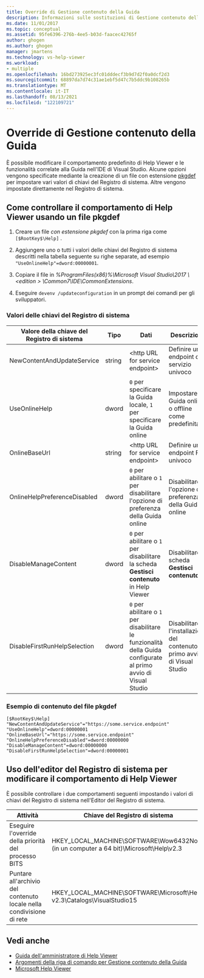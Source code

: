 ```yaml
---
title: Override di Gestione contenuto della Guida
description: Informazioni sulle sostituzioni di Gestione contenuto della Guida, che modificano il comportamento predefinito di Help Viewer e delle funzionalità correlate alla Guida nell'IDE Visual Studio guida.
ms.date: 11/01/2017
ms.topic: conceptual
ms.assetid: 95fe6396-276b-4ee5-b03d-faacec42765f
author: ghogen
ms.author: ghogen
manager: jmartens
ms.technology: vs-help-viewer
ms.workload:
- multiple
ms.openlocfilehash: 16bd273925ec3fc01dddecf3b9d7d2f0a0dcf2d3
ms.sourcegitcommit: 68897da7d74c31ae1ebf5d47c7b5ddc9b108265b
ms.translationtype: MT
ms.contentlocale: it-IT
ms.lasthandoff: 08/13/2021
ms.locfileid: "122109721"
---
```

# <a name="help-content-manager-overrides"></a>Override di Gestione contenuto della Guida

È possibile modificare il comportamento predefinito di Help Viewer e le funzionalità correlate alla Guida nell'IDE di Visual Studio. Alcune opzioni vengono specificate mediante la creazione di un file con estensione [pkgdef](https://devblogs.microsoft.com/visualstudio/whats-a-pkgdef-and-why/) per impostare vari valori di chiavi del Registro di sistema. Altre vengono impostate direttamente nel Registro di sistema.

## <a name="how-to-control-help-viewer-behavior-by-using-a-pkgdef-file"></a>Come controllare il comportamento di Help Viewer usando un file pkgdef

1. Creare un file *con estensione pkgdef* con la prima riga come `[$RootKey$\Help]` .

2. Aggiungere uno o tutti i valori delle chiavi del Registro di sistema descritti nella tabella seguente su righe separate, ad esempio `"UseOnlineHelp"=dword:00000001`.

3. Copiare il file in *%ProgramFiles(x86)%\Microsoft Visual Studio\2017 \\<edition \> \Common7\IDE\CommonExtensions*.

4. Eseguire `devenv /updateconfiguration` in un prompt dei comandi per gli sviluppatori.

### <a name="registry-key-values"></a>Valori delle chiavi del Registro di sistema

|Valore della chiave del Registro di sistema|Tipo|Dati|Descrizione|
|------------------|----|----|-----------|
|NewContentAndUpdateService|string|\<http URL for service endpoint\>|Definire un endpoint di servizio univoco|
|UseOnlineHelp|dword|`0` per specificare la Guida locale, `1` per specificare la Guida online|Impostare la Guida online o offline come predefinita|
|OnlineBaseUrl|string|\<http URL for service endpoint\>|Definire un endpoint F1 univoco|
|OnlineHelpPreferenceDisabled|dword|`0` per abilitare o `1` per disabilitare l'opzione di preferenza della Guida online|Disabilitare l'opzione di preferenza della Guida online|
|DisableManageContent|dword|`0` per abilitare o `1` per disabilitare la scheda **Gestisci contenuto** in Help Viewer|Disabilitare la scheda **Gestisci contenuto**|
|DisableFirstRunHelpSelection|dword|`0` per abilitare o `1` per disabilitare le funzionalità della Guida configurate al primo avvio di Visual Studio|Disabilitare l'installazione del contenuto al primo avvio di Visual Studio|

### <a name="example-pkgdef-file-contents"></a>Esempio di contenuto del file pkgdef

```pkgdef
[$RootKey$\Help]
"NewContentAndUpdateService"="https://some.service.endpoint"
"UseOnlineHelp"=dword:00000001
"OnlineBaseUrl"="https://some.service.endpoint"
"OnlineHelpPreferenceDisabled"=dword:00000000
"DisableManageContent"=dword:00000000
"DisableFirstRunHelpSelection"=dword:00000001
```

## <a name="use-registry-editor-to-change-help-viewer-behavior"></a>Uso dell'editor del Registro di sistema per modificare il comportamento di Help Viewer

È possibile controllare i due comportamenti seguenti impostando i valori di chiavi del Registro di sistema nell'Editor del Registro di sistema.

|Attività|Chiave del Registro di sistema|Valore|Dati|
|----------|-----|------|----|
|Eseguire l'override della priorità del processo BITS|HKEY_LOCAL_MACHINE\SOFTWARE\Wow6432Node (in un computer a 64 bit)\Microsoft\Help\v2.3|BITSPriority|**foreground**, **high**, **normal** o **low**|
|Puntare all'archivio del contenuto locale nella condivisione di rete|HKEY_LOCAL_MACHINE\SOFTWARE\Microsoft\Help\ v2.3\Catalogs\VisualStudio15|LocationPath|"*ContentStoreNetworkShare*"|

## <a name="see-also"></a>Vedi anche

- [Guida dell'amministratore di Help Viewer](../help-viewer/administrator-guide.md)
- [Argomenti della riga di comando per Gestione contenuto della Guida](../help-viewer/command-line-arguments.md)
- [Microsoft Help Viewer](../help-viewer/overview.md)
